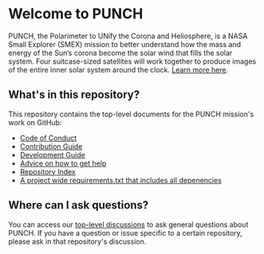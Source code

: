 # Welcome to PUNCH

PUNCH, the Polarimeter to UNify the Corona and Heliosphere, is a NASA Small Explorer (SMEX) mission to better understand how the mass and energy of the Sun’s corona become the solar wind that fills the solar system.
Four suitcase-sized satellites will work together to produce images of the entire inner solar system around the clock. [Learn more here](https://punch.space.swri.edu/).

## What's in this repository?

This repository contains the top-level documents for the PUNCH mission's work on GitHub:

- [Code of Conduct](CODE_OF_CONDUCT.md)
- [Contribution Guide](contributing.md)
- [Development Guide](development.md)
- [Advice on how to get help](getting_help.md)
- [Repository Index](repository_index.md)
- [A project wide requirements.txt that includes all depenencies](requirements.txt)

## Where can I ask questions?

You can access our [top-level discussions](https://github.com/orgs/punch-mission/discussions) to ask general questions about PUNCH.
If you have a question or issue specific to a certain repository, please ask in that repository's discussion.
